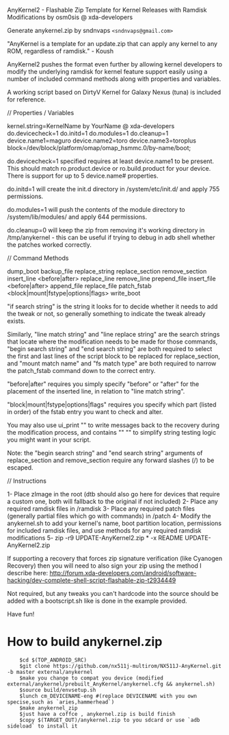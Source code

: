 AnyKernel2 - Flashable Zip Template for Kernel Releases with Ramdisk Modifications
by osm0sis @ xda-developers

Generate anykernel.zip by sndnvaps `<sndnvaps@gmail.com>`

"AnyKernel is a template for an update.zip that can apply any kernel to any ROM, regardless of ramdisk." - Koush


AnyKernel2 pushes the format even further by allowing kernel developers to modify the underlying ramdisk for kernel feature support easily using a number of included command methods along with properties and variables.

A working script based on DirtyV Kernel for Galaxy Nexus (tuna) is included for reference.

// Properties / Variables

kernel.string=KernelName by YourName @ xda-developers
do.devicecheck=1
do.initd=1
do.modules=1
do.cleanup=1
device.name1=maguro
device.name2=toro
device.name3=toroplus
block=/dev/block/platform/omap/omap_hsmmc.0/by-name/boot;

do.devicecheck=1 specified requires at least device.name1 to be present. This should match ro.product.device or ro.build.product for your device. There is support for up to 5 device.name# properties.

do.initd=1 will create the init.d directory in /system/etc/init.d/ and apply 755 permissions.

do.modules=1 will push the contents of the module directory to /system/lib/modules/ and apply 644 permissions.

do.cleanup=0 will keep the zip from removing it's working directory in /tmp/anykernel - this can be useful if trying to debug in adb shell whether the patches worked correctly. 

// Command Methods

dump_boot
backup_file <file>
replace_string <file> <if search string> <original string> <replacement string>
replace_section <file> <begin search string> <end search string> <replacement string>
remove_section <file> <begin search string> <end search string>
insert_line <file> <if search string> <before|after> <line match string> <inserted line>
replace_line <file> <line replace string> <replacement line>
remove_line <file> <line match string>
prepend_file <file> <if search string> <patch file>
insert_file <file> <if search string> <before|after> <line match string> <patch file>
append_file <file> <if search string> <patch file>
replace_file <file> <permissions> <patch file>
patch_fstab <fstab file> <mount match name> <fs match type> <block|mount|fstype|options|flags> <original string> <replacement string>
write_boot

"if search string" is the string it looks for to decide whether it needs to add the tweak or not, so generally something to indicate the tweak already exists.

Similarly, "line match string" and "line replace string" are the search strings that locate where the modification needs to be made for those commands, "begin search string" and "end search string" are both required to select the first and last lines of the script block to be replaced for replace_section, and "mount match name" and "fs match type" are both required to narrow the patch_fstab command down to the correct entry.

"before|after" requires you simply specify "before" or "after" for the placement of the inserted line, in relation to "line match string".

"block|mount|fstype|options|flags" requires you specify which part (listed in order) of the fstab entry you want to check and alter.

You may also use ui_print "<text>" to write messages back to the recovery during the modification process, and contains "<string>" "<substring>" to simplify string testing logic you might want in your script.

Note: the "begin search string" and "end search string" arguments of replace_section and remove_section require any forward slashes (/) to be escaped.

// Instructions

1- Place zImage in the root (dtb should also go here for devices that require a custom one, both will fallback to the original if not included)
2- Place any required ramdisk files in /ramdisk
3- Place any required patch files (generally partial files which go with commands) in /patch
4- Modify the anykernel.sh to add your kernel's name, boot partition location, permissions for included ramdisk files, and use methods for any required ramdisk modifications
5- zip -r9 UPDATE-AnyKernel2.zip * -x README UPDATE-AnyKernel2.zip

If supporting a recovery that forces zip signature verification (like Cyanogen Recovery) then you will need to also sign your zip using the method I describe here:
http://forum.xda-developers.com/android/software-hacking/dev-complete-shell-script-flashable-zip-t2934449

Not required, but any tweaks you can't hardcode into the source should be added with a bootscript.sh like is done in the example provided.

Have fun!

# How to build anykernel.zip
```
	$cd $(TOP_ANDROID_SRC)
	$git clone https://github.com/nx511j-multirom/NX511J-AnyKernel.git -b master external/anykernel
	$make you change to compat you device (modified external/anykernel/prebuilt_AnyKernel/anykernel.cfg && anykernel.sh)
	$source build/envsetup.sh
	$lunch cm_DEVICENAME-eng #(replace DEVICENAME with you own specise,such as `aries,hammerhead`)
	$make anykernel_zip 
	$just have a coffce , anykernel.zip is build finish
	$copy $(TARGET_OUT)/anykernel.zip to you sdcard or use `adb sideload` to install it
```	

